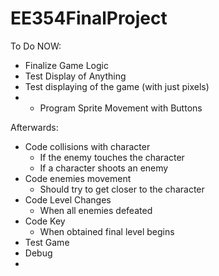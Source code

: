# EE354FinalProject
To Do NOW:
* Finalize Game Logic
* Test Display of Anything
* Test displaying of the game (with just pixels)
* * Program Sprite Movement with Buttons

Afterwards:
* Code collisions with character 
   * If the enemy touches the character
   * If a character shoots an enemy
* Code enemies movement
   * Should try to get closer to the character
* Code Level Changes
   * When all enemies defeated
* Code Key
   * When obtained final level begins
* Test Game 
* Debug
*
